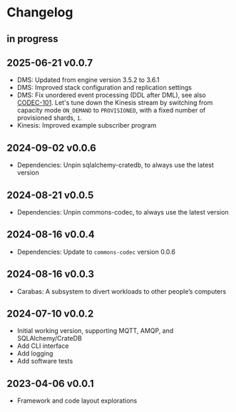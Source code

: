 # Changelog

## in progress

## 2025-06-21 v0.0.7
- DMS: Updated from engine version 3.5.2 to 3.6.1
- DMS: Improved stack configuration and replication settings
- DMS: Fix unordered event processing (DDL after DML), see also [CODEC-101].
  Let's tune down the Kinesis stream by switching from capacity mode
  `ON_DEMAND` to `PROVISIONED`, with a fixed number of provisioned shards, `1`.
- Kinesis: Improved example subscriber program

[CODEC-101]: https://github.com/crate/commons-codec/issues/101

## 2024-09-02 v0.0.6
- Dependencies: Unpin sqlalchemy-cratedb, to always use the latest version

## 2024-08-21 v0.0.5
- Dependencies: Unpin commons-codec, to always use the latest version

## 2024-08-16 v0.0.4
- Dependencies: Update to `commons-codec` version 0.0.6

## 2024-08-16 v0.0.3
- Carabas: A subsystem to divert workloads to other people’s computers

## 2024-07-10 v0.0.2
- Initial working version, supporting MQTT, AMQP, and SQLAlchemy/CrateDB
- Add CLI interface
- Add logging
- Add software tests

## 2023-04-06 v0.0.1
- Framework and code layout explorations
